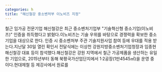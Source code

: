 ```yaml
---
categories: h
title: "해신철강 중소벤처부 이노비즈 지정"
---
```

철근 임가공 전문기업 해신철강은 최근 중소벤처기업부 "기술혁신형 중소기업(이노비즈)" 인증을 취득했다고 밝혔다.이노비즈는 기술 우위를 바탕으로 경쟁력을 확보한 중소기업을 대상으로 한다. 인증 시 중소벤처부 주관 기술지원사업 참여 등에 우대를 적용 받는다.지난달 30일 열린 확인서 전달식에는 이상천 강원지방중소벤처기업청장과 임종현 해신철강 대표 등이 참석했다.해신철강은 강원 지역에서 철근 가공제품을 생산하는 유일한 기업으로, 2015년부터 동해 북평국가산업단지에서 1·2공장(1만4545㎡)을 운영 중이다.현대제철 등 제강사에서 원료를